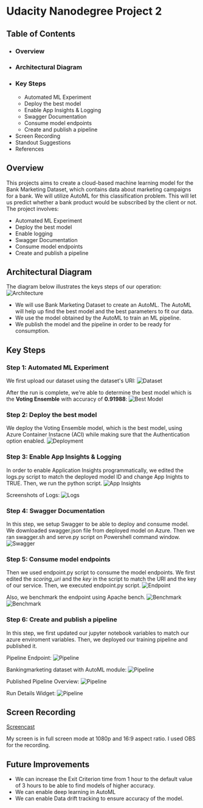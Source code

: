 
# Udacity Nanodegree Project 2

## Table of Contents
* ### Overview
* ### Architectural Diagram
* ### Key Steps
     * Automated ML Experiment 
     * Deploy the best model
     * Enable App Insights & Logging
     * Swagger Documentation
     * Consume model endpoints
     * Create and publish a pipeline
* Screen Recording
* Standout Suggestions
* References

## Overview
This projects aims to create a cloud-based machine learning model for the Bank Marketing Dataset, which contains data about marketing campaigns for a bank. We will utilize AutoML for this classification problem. This will let us predict whether a bank product would be subscribed by the client or not.  
The project involves:
* Automated ML Experiment
* Deploy the best model
* Enable logging
* Swagger Documentation
* Consume model endpoints
* Create and publish a pipeline

## Architectural Diagram
The diagram below illustrates the keys steps of our operation:
![Architecture](https://github.com/kkech/UdacityProj2_MS/blob/master/architectureDiagram.png) 

* We will use Bank Marketing Dataset to create an AutoML. The AutoML will help up find the best model and the best parameters to fit our data. 
* We use the model obtained by the AutoML to train an ML pipeline.
* We publish the model and the pipeline in order to be ready for consumption. 

## Key Steps

### Step 1: Automated ML Experiment
We first upload our dataset using the dataset's URI:
![Dataset](https://github.com/kkech/UdacityProj2_MS/blob/master/RegisteredDataset.png)  

After the run is complete, we're able to determine the best model which is the **Voting Ensemble** with accuracy of **0.91988**:
![Best Model](https://github.com/kkech/UdacityProj2_MS/blob/master/AutoMlModelsAcc.png)  

### Step 2: Deploy the best model
We deploy the Voting Ensemble model, which is the best model, using Azure Container Instacne (ACI) while making sure that the Authentication option enabled.
![Deployment](https://github.com/kkech/UdacityProj2_MS/blob/master/deployedModel.png)  


### Step 3: Enable App Insights & Logging
In order to enable Application Insights programmatically, we edited the logs.py script to match the deployed model ID and change App Inights to TRUE. Then, we run the python script.
![App Insights](https://github.com/kkech/UdacityProj2_MS/blob/master/appInsEnabled.png)  

Screenshots of Logs:
![Logs](https://github.com/kkech/UdacityProj2_MS/blob/master/appInsLog.png) 

### Step 4: Swagger Documentation
In this step, we setup Swagger to be able to deploy and consume model.
We downloaded swagger.json file from deployed model on Azure. Then we ran swagger.sh and serve.py script on Powershell command window.
![Swagger](https://github.com/kkech/UdacityProj2_MS/blob/master/swaggerModel.png) 


### Step 5: Consume model endpoints  
Then we used endpoint.py script to consume the model endpoints. We first edited the *scoring_uri* and the *key* in the script to match the URI and the key of our service. Then, we executed endpoint.py script.
![Endpoint](https://github.com/kkech/UdacityProj2_MS/blob/master/endpointCall.png) 

Also, we benchmark the endpoint using Apache bench.
![Benchmark](https://github.com/kkech/UdacityProj2_MS/blob/master/ab1.png)
![Benchmark](https://github.com/kkech/UdacityProj2_MS/blob/master/ab2.png) 

### Step 6: Create and publish a pipeline
In this step, we first updated our jupyter notebook variables to match our azure enviroment variables. 
Then, we deployed our training pipeline and published it. 

Pipeline Endpoint:
![Pipeline](https://github.com/kkech/UdacityProj2_MS/blob/master/pipelineEndpoint.png) 

Bankingmarketing dataset with AutoML module:
![Pipeline](https://github.com/kkech/UdacityProj2_MS/blob/master/bankMarketDataset__AND__PublishedPipeline.png) 

Published Pipeline Overview:
![Pipeline](https://github.com/kkech/UdacityProj2_MS/blob/master/bankMarketDataset__AND__PublishedPipeline.png) 

Run Details Widget:
![Pipeline](https://github.com/kkech/UdacityProj2_MS/blob/master/scheduledRun.png)

## Screen Recording
[Screencast](https://youtu.be/qmUmhM-7Qk0)

My screen is in full screen mode at 1080p and 16:9 aspect ratio. I used OBS for the recording.

## Future Improvements
* We can increase the Exit Criterion time from 1 hour to the default value of 3 hours to be able to find models of higher accuracy.
* We can enable deep learning in AutoML
* We can  enable Data drift tracking to ensure accuracy of the model.
